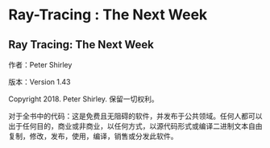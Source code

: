 # Ray-Tracing : The Next Week

## Ray Tracing: The Next Week‌

作者：Peter Shirley

版本：Version 1.43

Copyright 2018. Peter Shirley. 保留一切权利。

对于全书中的代码：这是免费且无阻碍的软件，并发布于公共领域。任何人都可以出于任何目的，商业或非商业，以任何方式，以源代码形式或编译二进制文本自由复制，修改，发布，使用，编译，销售或分发此软件。

